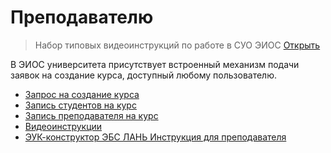 # Преподавателю

> Набор типовых видеоинструкций по работе в  <tooltip term="lms">СУО</tooltip> <tooltip term="eios">ЭИОС</tooltip> [Открыть](video_teacher.md)

В <tooltip term="eios">ЭИОС</tooltip> университета присутствует встроенный механизм подачи заявок на создание курса, доступный любому пользователю.

- [Запрос на создание курса](request_course.md)
- [Запись студентов на курс](enrol_students.md)
- [Запись преподавателя на курс](enrol_teacher.md)
- [Видеоинструкции](video_teacher.md)
- [ЭУК-конструктор ЭБС ЛАНЬ Инструкция для преподавателя](./resources/ЭУК-конструктор%20ЭБС%20ЛАНЬ%20Инструкция%20для%20преподавателя.pdf)